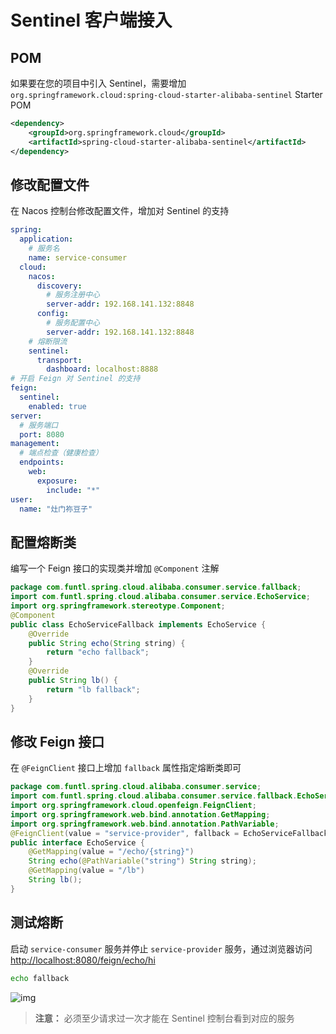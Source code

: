 # Sentinel 客户端接入

## POM

如果要在您的项目中引入 Sentinel，需要增加 `org.springframework.cloud:spring-cloud-starter-alibaba-sentinel` Starter POM

```xml
<dependency>
    <groupId>org.springframework.cloud</groupId>
    <artifactId>spring-cloud-starter-alibaba-sentinel</artifactId>
</dependency>
```

## 修改配置文件

在 Nacos 控制台修改配置文件，增加对 Sentinel 的支持

```yaml
spring:
  application:
    # 服务名
    name: service-consumer
  cloud:
    nacos:
      discovery:
        # 服务注册中心
        server-addr: 192.168.141.132:8848
      config:
        # 服务配置中心
        server-addr: 192.168.141.132:8848
    # 熔断限流
    sentinel:
      transport:
        dashboard: localhost:8888
# 开启 Feign 对 Sentinel 的支持
feign:
  sentinel:
    enabled: true
server:
  # 服务端口
  port: 8080
management:
  # 端点检查（健康检查）
  endpoints:
    web:
      exposure:
        include: "*"
user:
  name: "灶门祢豆子"
```

## 配置熔断类

编写一个 Feign 接口的实现类并增加 `@Component` 注解

```java
package com.funtl.spring.cloud.alibaba.consumer.service.fallback;
import com.funtl.spring.cloud.alibaba.consumer.service.EchoService;
import org.springframework.stereotype.Component;
@Component
public class EchoServiceFallback implements EchoService {
    @Override
    public String echo(String string) {
        return "echo fallback";
    }
    @Override
    public String lb() {
        return "lb fallback";
    }
}
```

## 修改 Feign 接口

在 `@FeignClient` 接口上增加 `fallback` 属性指定熔断类即可

```java
package com.funtl.spring.cloud.alibaba.consumer.service;
import com.funtl.spring.cloud.alibaba.consumer.service.fallback.EchoServiceFallback;
import org.springframework.cloud.openfeign.FeignClient;
import org.springframework.web.bind.annotation.GetMapping;
import org.springframework.web.bind.annotation.PathVariable;
@FeignClient(value = "service-provider", fallback = EchoServiceFallback.class)
public interface EchoService {
    @GetMapping(value = "/echo/{string}")
    String echo(@PathVariable("string") String string);
    @GetMapping(value = "/lb")
    String lb();
}
```

## 测试熔断

启动 `service-consumer` 服务并停止 `service-provider` 服务，通过浏览器访问 [http://localhost:8080/feign/echo/hi](http://www.qfdmy.com/wp-content/themes/quanbaike/go.php?url=aHR0cDovL2xvY2FsaG9zdDo4MDgwL2ZlaWduL2VjaG8vaGk=)

```sh
echo fallback
```

![img](http://www.qfdmy.com/wp-content/uploads/2019/08/c2232aa74a8e4c6.png)

> **注意：** 必须至少请求过一次才能在 Sentinel 控制台看到对应的服务